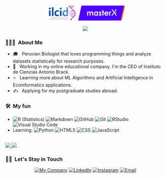 <p style="text-align:center;"><img src="https://github.com/irwingss/irwingss/raw/main/banner%20completo%202022.png" alt="Logo" width="50%" height="50%"><p/>

<!-- Typing SVG by DenverCoder1 - https://github.com/DenverCoder1/readme-typing-svg -->
<p align="center">
  <a href="https://github.com/DenverCoder1/readme-typing-svg"><img src="https://readme-typing-svg.herokuapp.com/?lines=Hi!%20I'm%20Irwing;I'm%20a%20Peruvian%20Biologist;I%20love%20to%20code&font=Fira%20Code&center=true&width=600&height=60&color=050505&vCenter=true&size=30"></a>
</p>

<h3> 👨🏻‍💻 &nbsp;About Me </h3>

- 🎓 &nbsp; Peruvian Biologist that loves programming things and analyze datasets statistically for research purposes.
- 💼 &nbsp; Working in my online educational company. I'm the CEO of Instituto de Ciencias Antonio Brack.
- ⭐️ &nbsp; Learning more about ML Algorithms and Artificial Intelligence in Ecoinformatics applications.
- ✍️ &nbsp; Applying for my postgraduate studies abroad.

<h3> 🛠 &nbsp;My fun</h3>

- ![R (Statistics)](https://img.shields.io/badge/-R-ffffff?style=flat&logo=R&logoColor=276DC3)
  ![Markdown](https://img.shields.io/badge/-Markdown-ffffff?style=flat&logo=markdown&logoColor=6398c7)
  ![GitHub](https://img.shields.io/badge/-GitHub-ffffff?style=flat&logo=github&logoColor=873dc4)
  ![Git](https://img.shields.io/badge/-Git-ffffff?style=flat&logo=git)
  ![RStudio](https://img.shields.io/badge/-RStudio-ffffff?style=flat&logo=rstudio)
  ![Visual Studio Code](https://img.shields.io/badge/-Visual%20Studio%20Code-ffffff?style=flat&logo=visual-studio-code&logoColor=007ACC)
- Learning:
  ![Python](https://img.shields.io/badge/-Python-ffffff?style=flat&logo=python)
  ![HTML5](https://img.shields.io/badge/-HTML5-ffffff?style=flat&logo=HTML5)
  ![CSS](https://img.shields.io/badge/-CSS-ffffff?style=flat&logo=CSS3&logoColor=1572B6)
  ![JavaScript](https://img.shields.io/badge/-JavaScript-ffffff?style=flat&logo=javascript&logoColor=ebd700)
<br/>

<a href="https://github.com/irwingss">
  <img height="180em" src="https://github-readme-stats.vercel.app/api?username=irwingss&theme=react&show_icons=true" />
  <img height="180em" src="https://github-readme-stats.vercel.app/api/top-langs/?username=irwingss&theme=react&layout=compact&langs_count=8" />
</a>

<br/>

<h3> 🤝🏻 &nbsp;Let's Stay in Touch</h3>

<p align="center">
<a href="https://www.brackinstitute.com/"><img alt="My Company" src="https://img.shields.io/badge/Website-www.brackinstitute.com-blue?style=flat-square&logo=google-chrome"></a>
<a href="https://www.linkedin.com/in/irssald/"><img alt="LinkedIn" src="https://img.shields.io/badge/LinkedIn-irssald-blue?style=flat-square&logo=linkedin"></a>
<a href="https://www.instagram.com/irssald_/"><img alt="Instagram" src="https://img.shields.io/badge/Instagram-irssald_-blue?style=flat-square&logo=instagram"></a>
<a href="mailto:isaldanau@gmail.com"><img alt="Email" src="https://img.shields.io/badge/Email-isaldanau@gmail.com-blue?style=flat-square&logo=gmail"></a>
</p>

 
